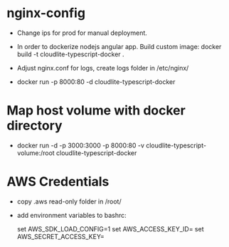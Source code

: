 # nginx-config

- Change ips for prod for manual deployment.

- In order to dockerize nodejs angular app. Build custom image:
    docker build -t cloudlite-typescript-docker .

- Adjust nginx.conf for logs, create logs folder in /etc/nginx/

- docker run -p 8000:80 -d cloudlite-typescript-docker

# Map host volume with docker directory

- docker run -d -p 3000:3000 -p 8000:80 -v cloudlite-typescript-volume:/root cloudlite-typescript-docker

# AWS Credentials

 - copy .aws read-only folder in /root/

 - add environment variables to bashrc:

    set AWS_SDK_LOAD_CONFIG=1
    set AWS_ACCESS_KEY_ID=
    set AWS_SECRET_ACCESS_KEY=
